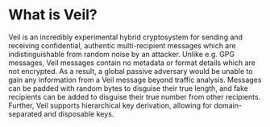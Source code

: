# What is Veil?

Veil is an incredibly experimental hybrid cryptosystem for sending and receiving confidential, authentic multi-recipient
messages which are indistinguishable from random noise by an attacker. Unlike e.g. GPG messages, Veil messages contain
no metadata or format details which are not encrypted. As a result, a global passive adversary would be unable to gain
any information from a Veil message beyond traffic analysis. Messages can be padded with random bytes to disguise their
true length, and fake recipients can be added to disguise their true number from other recipients. Further, Veil
supports hierarchical key derivation, allowing for domain-separated and disposable keys.
